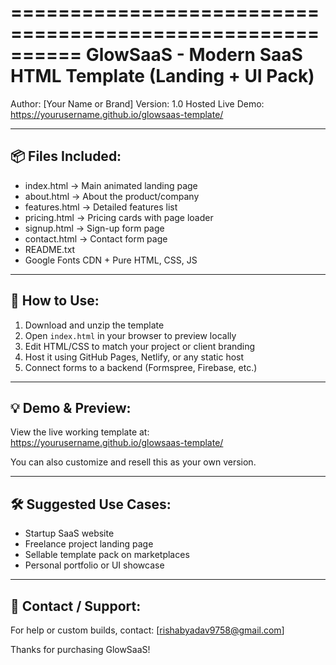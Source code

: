 ==========================================================
GlowSaaS - Modern SaaS HTML Template (Landing + UI Pack)
==========================================================

Author: [Your Name or Brand]
Version: 1.0
Hosted Live Demo: https://yourusername.github.io/glowsaas-template/

----------------------------------------------------------
📦 Files Included:
----------------------------------------------------------
- index.html          → Main animated landing page
- about.html          → About the product/company
- features.html       → Detailed features list
- pricing.html        → Pricing cards with page loader
- signup.html         → Sign-up form page
- contact.html        → Contact form page
- README.txt
- Google Fonts CDN + Pure HTML, CSS, JS

----------------------------------------------------------
🚀 How to Use:
----------------------------------------------------------
1. Download and unzip the template
2. Open `index.html` in your browser to preview locally
3. Edit HTML/CSS to match your project or client branding
4. Host it using GitHub Pages, Netlify, or any static host
5. Connect forms to a backend (Formspree, Firebase, etc.)

----------------------------------------------------------
💡 Demo & Preview:
----------------------------------------------------------
View the live working template at:  
https://yourusername.github.io/glowsaas-template/

You can also customize and resell this as your own version.

----------------------------------------------------------
🛠 Suggested Use Cases:
----------------------------------------------------------
- Startup SaaS website
- Freelance project landing page
- Sellable template pack on marketplaces
- Personal portfolio or UI showcase

----------------------------------------------------------
📩 Contact / Support:
----------------------------------------------------------
For help or custom builds, contact: [rishabyadav9758@gmail.com]

Thanks for purchasing GlowSaaS!

